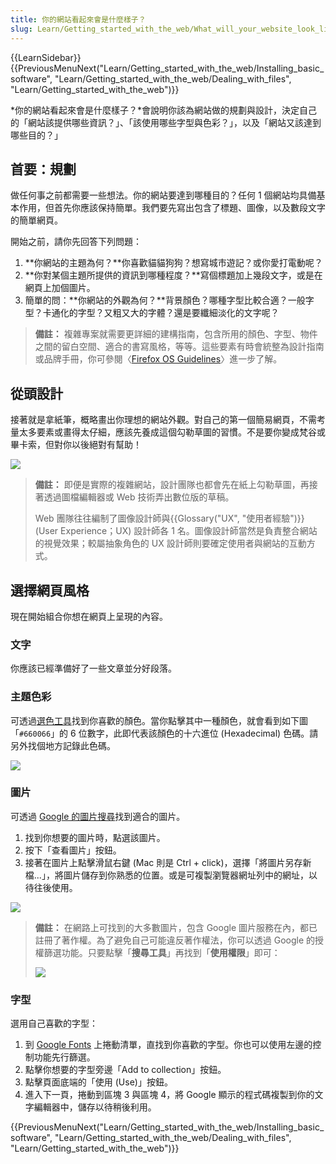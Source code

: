 ```yaml
---
title: 你的網站看起來會是什麼樣子？
slug: Learn/Getting_started_with_the_web/What_will_your_website_look_like
---
```


{{LearnSidebar}}{{PreviousMenuNext("Learn/Getting_started_with_the_web/Installing_basic_software", "Learn/Getting_started_with_the_web/Dealing_with_files", "Learn/Getting_started_with_the_web")}}

*你的網站看起來會是什麼樣子？*會說明你該為網站做的規劃與設計，決定自己的「網站該提供哪些資訊？」、「該使用哪些字型與色彩？」，以及「網站又該達到哪些目的？」

## 首要：規劃

做任何事之前都需要一些想法。你的網站要達到哪種目的？任何 1 個網站均具備基本作用，但首先你應該保持簡單。我們要先寫出包含了標題、圖像，以及數段文字的簡單網頁。

開始之前，請你先回答下列問題：

1. **你網站的主題為何？**你喜歡貓貓狗狗？想寫城市遊記？或你愛打電動呢？
2. **你對某個主題所提供的資訊到哪種程度？**寫個標題加上幾段文字，或是在網頁上加個圖片。
3. 簡單的問：**你網站的外觀為何？**背景顏色？哪種字型比較合適？一般字型？卡通化的字型？又粗又大的字體？還是要纖細淡化的文字呢？

> **備註：** 複雜專案就需要更詳細的建構指南，包含所用的顏色、字型、物件之間的留白空間、適合的書寫風格，等等。這些要素有時會統整為設計指南或品牌手冊，你可參閱〈[Firefox OS Guidelines](https://www.mozilla.org/en-US/styleguide/products/firefox-os/)〉進一步了解。

## 從頭設計

接著就是拿紙筆，概略畫出你理想的網站外觀。對自己的第一個簡易網頁，不需考量太多要素或畫得太仔細，應該先養成這個勾勒草圖的習慣。不是要你變成梵谷或畢卡索，但對你以後絕對有幫助！

![](website-drawing-scan.png)

> **備註：** 即便是實際的複雜網站，設計團隊也都會先在紙上勾勒草圖，再接著透過圖檔編輯器或 Web 技術弄出數位版的草稿。
>
> Web 團隊往往編制了圖像設計師與{{Glossary("UX", "使用者經驗")}} (User Experience；UX) 設計師各 1 名。圖像設計師當然是負責整合網站的視覺效果；較屬抽象角色的 UX 設計師則要確定使用者與網站的互動方式。

## 選擇網頁風格

現在開始組合你想在網頁上呈現的內容。

### 文字

你應該已經準備好了一些文章並分好段落。

### 主題色彩

可透過[選色工具](/zh-TW/docs/Web/CSS/CSS_colors/Color_picker_tool)找到你喜歡的顏色。當你點擊其中一種顏色，就會看到如下圖「`#660066`」的 6 位數字，此即代表該顏色的十六進位 (Hexadecimal) 色碼。請另外找個地方記錄此色碼。

![](color-picker.png)

### 圖片

可透過 [Google 的圖片搜尋](https://www.google.com/imghp?gws_rd=ssl)找到適合的圖片。

1. 找到你想要的圖片時，點選該圖片。
2. 按下「查看圖片」按鈕。
3. 接著在圖片上點擊滑鼠右鍵 (Mac 則是 Ctrl + click)，選擇「將圖片另存新檔...」，將圖片儲存到你熟悉的位置。或是可複製瀏覽器網址列中的網址，以待往後使用。

![](updated-google-images.png)

> **備註：** 在網路上可找到的大多數圖片，包含 Google 圖片服務在內，都已註冊了著作權。為了避免自己可能違反著作權法，你可以透過 Google 的授權篩選功能。只要點擊「**搜尋工具**」再找到「**使用權限**」即可：
>
> ![](updated-google-images-licensing.png)

### 字型

選用自己喜歡的字型：

1. 到 [Google Fonts](https://www.google.com/fonts) 上捲動清單，直找到你喜歡的字型。你也可以使用左邊的控制功能先行篩選。
2. 點擊你想要的字型旁邊「Add to collection」按鈕。
3. 點擊頁面底端的「使用 (Use)」按鈕。
4. 進入下一頁，捲動到區塊 3 與區塊 4，將 Google 顯示的程式碼複製到你的文字編輯器中，儲存以待稍後利用。

{{PreviousMenuNext("Learn/Getting_started_with_the_web/Installing_basic_software", "Learn/Getting_started_with_the_web/Dealing_with_files", "Learn/Getting_started_with_the_web")}}
